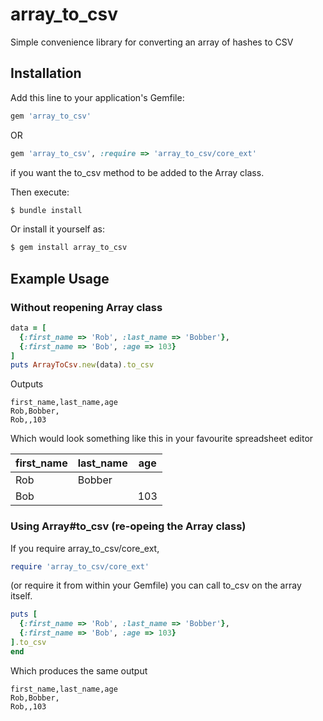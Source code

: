 # array_to_csv

Simple convenience library for converting an array of hashes to CSV

## Installation

Add this line to your application's Gemfile:

```ruby
gem 'array_to_csv'
```

OR

```ruby
gem 'array_to_csv', :require => 'array_to_csv/core_ext'
```

if you want the to_csv method to be added to the Array class.

Then execute:

```sh
$ bundle install
```

Or install it yourself as:

```sh
$ gem install array_to_csv
```

## Example Usage

### Without reopening Array class

```ruby
data = [
  {:first_name => 'Rob', :last_name => 'Bobber'},
  {:first_name => 'Bob', :age => 103}
]
puts ArrayToCsv.new(data).to_csv
```

Outputs

    first_name,last_name,age
    Rob,Bobber,
    Rob,,103

Which would look something like this in your favourite spreadsheet editor

| first_name | last_name | age |
|------------|-----------|-----|
| Rob        | Bobber    |     |
| Bob        |           | 103 |

### Using Array#to_csv (re-opeing the Array class)

If you require array_to_csv/core_ext,

```ruby
require 'array_to_csv/core_ext'
```

(or require it from within your Gemfile)
you can call to_csv on the array itself.

```ruby
puts [
  {:first_name => 'Rob', :last_name => 'Bobber'},
  {:first_name => 'Bob', :age => 103}
].to_csv
end
```

Which produces the same output

    first_name,last_name,age
    Rob,Bobber,
    Rob,,103
